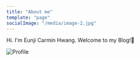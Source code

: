 ```yaml
---
title: "About me"
template: "page"
socialImage: "/media/image-2.jpg"
---
```


Hi. I'm Eunji Carmin Hwang. Welcome to my Blog!🤿

![Profile ](https://images.velog.io/images/carminchameleon/post/e5efdec3-6786-4fda-96ff-43dbfb425d64/image.png)
